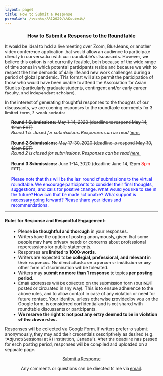 ```yaml
---
layout: page0
title: How to Submit a Response
permalink: /events/AAS2020/AASsubmit/
---
```


<center><h3>How to Submit a Response to the Roundtable</h3></center>
<p></p>
It would be ideal to hold a live meeting over Zoom, BlueJeans, or another video conference application that would allow an audience to participate directly in conversation with our roundtable’s discussants. However, we believe this option is not currently feasible, both because of the wide range of time zones in which potential participants reside and because we wish to respect the time demands of daily life and new work challenges during a period of global pandemic. This format will also permit the participation of those who would have been unable to attend the Association for Asian Studies (particularly graduate students, contingent and/or early career faculty, and independent scholars).
<p></p>
In the interest of generating thoughtful responses to the thoughts of our discussants, we are opening responses to the roundtable comments for 3 limited-term, 2-week periods:
<p></p>

<span style="padding-left: 20px; display:block"><strike><b>Round 1 Submissions:</b> May 1-14, 2020 (deadline to respond May 14, 12pm EST)</strike><br><em>Round 1 is closed for submissions. Responses can be read <a href="/events/AAS2020/Round1/">here.</a></em><br>
&nbsp;<br><strike><b>Round 2 Submissions:</b> May 17-30, 2020 (deadline to respond May 30, 12pm EST)</strike><br>
<em>Round 2 is closed for submissions. Responses can be read <a href="/events/AAS2020/Round2/">here.</a></em><br>
&nbsp;<br><b>Round 3 Submissions:</b> June 1-14, 2020 (deadline June 14, <strike>12pm</strike> <font color="red">8pm</font> EST).<br>
&nbsp;<br><font color="blue">Please note that this will be the last round of submissions to the virtual roundtable. We encourage participants to consider their final thoughts, suggestions, and calls for positive change. What would you like to see in the future? How can that be made actionable? What support is necessary going forward? Please share your ideas and recommendations.</font><br>

<p></p>


<hr>
<h4><b>Rules for Response and Respectful Engagement:</b></h4>
<p></p>
<div>
<span style="padding-left: 20px; display:block">
<ul><li>Please <b>be thoughtful and thorough</b> in your responses.</li>
<li>Writers have the option of posting anonymously, given that some people may have privacy needs or concerns about professional repercussions for public statements.</li>
<li>Responses are <b>limited to 1000-words</b>.</li>
<li>Writers are expected to <b>be collegial, professional, and relevant</b> in their responses. No direct attacks on a person or institution or any other form of discrimination will be tolerated.</li>
<li>Writers may <b>submit no more than 1 response</b> to topics <b>per posting period</b>.</li>
<li>Email addresses will be collected on the submission form (but <b>NOT</b> posted or circulated in any way). This is to ensure adherence to the above rules, and to allow contact in case of any violation or need for future contact. Your identity, unless otherwise provided by you on the Google form, is considered confidential and is not shared with roundtable discussants or participants.</li>
<li><b>We reserve the right to not post any entry deemed to be in violation of the above rules.</b></li></ul></span>
</div>
<p></p>
Responses will be collected via Google Form. If writers prefer to submit anonymously, they may add their credentials descriptively as desired (e.g. “Adjunct/Sessional at R1 institution, Canada”). After the deadline has passed for each posting period, responses will be compiled and uploaded on a separate page.
<p></p>
<center>
<a href="https://forms.gle/5srDmHsNKrwE3yzM8" target="_blank" class="btn btn-primary btn-lg outline2" role="button">Submit a Response</a>
<p></p>
<p></p>
Any comments or questions can be directed to me via <a href="mailto:prcurtis@umich.edu">email</a>.
</center>
